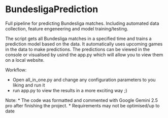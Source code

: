 # BundesligaPrediction
Full pipeline for predicting Bundesliga matches. Including automated data collection, feature engeneering and model training/testing.

The script gets all Bundesliga matches in a specified time and trains a prediction model based on the data. It automatically uses upcoming games in the data to make predictions. The predictions can be viewed in the console or visualised by usind the app.py which will allow you to view them on a local website.

Workflow:
* Open all_in_one.py and change any configuration parameters to you liking and run it
* run app.py to view the results in a more exciting way ;)


Note: *  The code was formatted and commented with Google Gemini 2.5 pro after finishing the project.
      *  Requirements may not be optimised/up to date

